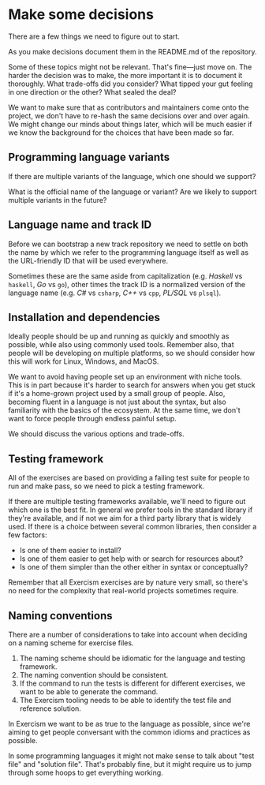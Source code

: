 # Make some decisions

There are a few things we need to figure out to start.

As you make decisions document them in the README.md of the repository.

Some of these topics might not be relevant. That's fine—just move on. The harder the decision was to make, the more important it is to document it thoroughly. What trade-offs did you consider? What tipped your gut feeling in one direction or the other? What sealed the deal?

We want to make sure that as contributors and maintainers come onto the project, we don't have to re-hash the same decisions over and over again. We might change our minds about things later, which will be much easier if we know the background for the choices that have been made so far.

## Programming language variants

If there are multiple variants of the language, which one should we support?

What is the official name of the language or variant? Are we likely to support multiple variants in the future?

## Language name and track ID

Before we can bootstrap a new track repository we need to settle on both the name by which we refer to the programming language itself as well as the URL-friendly ID that will be used everywhere.

Sometimes these are the same aside from capitalization \(e.g. _Haskell_ vs `haskell`, _Go_ vs `go`\), other times the track ID is a normalized version of the language name \(e.g. _C\#_ vs `csharp`, _C++_ vs `cpp`, _PL/SQL_ vs `plsql`\).

## Installation and dependencies

Ideally people should be up and running as quickly and smoothly as possible, while also using commonly used tools. Remember also, that people will be developing on multiple platforms, so we should consider how this will work for Linux, Windows, and MacOS.

We want to avoid having people set up an environment with niche tools. This is in part because it's harder to search for answers when you get stuck if it's a home-grown project used by a small group of people. Also, becoming fluent in a language is not just about the syntax, but also familiarity with the basics of the ecosystem. At the same time, we don't want to force people through endless painful setup.

We should discuss the various options and trade-offs.

## Testing framework

All of the exercises are based on providing a failing test suite for people to run and make pass, so we need to pick a testing framework.

If there are multiple testing frameworks available, we'll need to figure out which one is the best fit. In general we prefer tools in the standard library if they're available, and if not we aim for a third party library that is widely used. If there is a choice between several common libraries, then consider a few factors:

* Is one of them easier to install?
* Is one of them easier to get help with or search for resources about?
* Is one of them simpler than the other either in syntax or conceptually?

Remember that all Exercism exercises are by nature very small, so there's no need for the complexity that real-world projects sometimes require.

## Naming conventions

There are a number of considerations to take into account when deciding on a naming scheme for exercise files.

1. The naming scheme should be idiomatic for the language and testing framework.
2. The naming convention should be consistent.
3. If the command to run the tests is different for different exercises, we want to be able to generate the command.
4. The Exercism tooling needs to be able to identify the test file and reference solution.

In Exercism we want to be as true to the language as possible, since we're aiming to get people conversant with the common idioms and practices as possible.

In some programming languages it might not make sense to talk about "test file" and "solution file". That's probably fine, but it might require us to jump through some hoops to get everything working.

